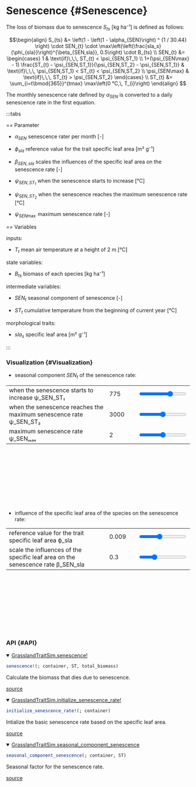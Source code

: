


# Senescence {#Senescence}
<script setup>
    import { onMounted } from 'vue';
    import { seasonalSenescenceAjdPlot, SLASenescenceRatePlot } from './d3_plots/Senescence.js';
    onMounted(() => { 
        seasonalSenescenceAjdPlot(); 
        SLASenescenceRatePlot();
    });
</script>


The loss of biomass due to senescence $S_{ts}$ [kg ha⁻¹] is defined as follows:

$$\begin{align}
S_{ts} &= \left(1 - \left(1 - \alpha_{SEN}\right) ^ {1 / 30.44} \right) \cdot SEN_{t} \cdot \max\left(\left(\frac{sla_s}{\phi_{sla}}\right)^{\beta_{SEN,sla}}, 0.5\right) \cdot B_{ts} \\
SEN_{t} &= 
    \begin{cases}
    1  & \text{if}\,\,\, ST_{t} < \psi_{SEN,ST_1} \\
    1+(\psi_{SEN\max} - 1) \frac{ST_{t} - \psi_{SEN,ST_1}}{\psi_{SEN,ST_2} - \psi_{SEN,ST_1}} & 
        \text{if}\,\,\, \psi_{SEN,ST_1} < ST_{t} < \psi_{SEN,ST_2} \\
    \psi_{SEN\max}  & \text{if}\,\,\, ST_{t} > \psi_{SEN,ST_2}
    \end{cases} \\
ST_{t} &= \sum_{i=t\bmod{365}}^{tmax} \max\left(0 °C,\, T_{i}\right)
\end{align}
$$

The monthly senescence rate defined by $\alpha_{SEN}$ is converted to a daily senescence rate in the first equation.

:::tabs

== Parameter
- $\alpha_{SEN}$ senescence rater per month [-]
  
- $\phi_{sla}$ reference value for the trait specific leaf area [m² g⁻¹]
  
- $\beta_{SEN,sla}$ scales the influences of the specific leaf area on the senescence rate [-]
  
- $\psi_{SEN,ST_1}$ when the senescence starts to increase [°C]
  
- $\psi_{SEN,ST_2}$ when the senescence reaches the maximum senescence rate [°C]
  
- $\psi_{SEN\max}$ maximum senescence rate [-]
  

== Variables

inputs:
- $T_{t}$ mean air temperature at a height of 2 m [°C]
  

state variables:
- $B_{ts}$ biomass of each species [kg ha⁻¹]
  

intermediate variables:
- $SEN_{t}$ seasonal component of senescence [-]
  
- $ST_{t}$ cumulative temperature from the beginning of current year [°C]
  

morphological traits:
- $sla_s$ specific leaf area [m² g⁻¹]
  

:::

### Visualization {#Visualization}
- seasonal component $SEN_{t}$ of the senescence rate:
  
<table>
    <colgroup>
       <col>
       <col width="80px">
       <col>
    </colgroup>
    <tbody>
    <tr>
        <td>when the senescence starts to increase ψ_SEN_ST₁</td>
        <td><span id="psi1-value">775</span></td>
        <td><input type="range" id="psi1" min="300" max="1000" step="5" value="775" class="input_seasonal_senescence_graph"></td>
    </tr>
    <tr>
        <td>when the senescence reaches the maximum senescence rate ψ_SEN_ST₂</td>
        <td><span id="psi2-value">3000</span></td>
        <td><input type="range" id="psi2" min="2000" max="4000" step="5" value="3000" class="input_seasonal_senescence_graph"></td>
    </tr>
    <tr>
        <td>maximum senescence rate ψ_SENₘₐₓ</td>
        <td><span id="SENmax-value">2</span></td>
        <td><input type="range" id="SENmax" min="1" max="3" step="0.1" value="2" class="input_seasonal_senescence_graph"></td>
    </tr>
    </tbody>
</table>
<svg id="seasonal_senescence_graph"></svg>

- influence of the specific leaf area of the species on the senescence rate:
  
<table>
    <colgroup>
       <col>
       <col width="80px">
       <col>
    </colgroup>
    <tbody>
    <tr>
        <td>reference value for the trait specific leaf area ϕ_sla</td>
        <td><span id="phi_SLA-value">0.009</span></td>
        <td><input type="range" id="phi_SLA" min="0.001" max="0.02" step="0.001" value="0.009" class="input_SLA_senescence_graph"></td>
    </tr>
    <tr>
        <td>scale the influences of the specific leaf area on the senescence rate β_SEN_sla</td>
        <td><span id="beta_SEN_SLA-value">0.3</span></td>
        <td><input type="range" id="beta_SEN_SLA" min="0" max="1" step="0.1" value="0.3" class="input_SLA_senescence_graph"></td>
    </tr>
    </tbody>
</table>
<svg id="SLA_senescence_graph"></svg>


### API {#API}
<details class='jldocstring custom-block' open>
<summary><a id='GrasslandTraitSim.senescence!' href='#GrasslandTraitSim.senescence!'><span class="jlbinding">GrasslandTraitSim.senescence!</span></a> <Badge type="info" class="jlObjectType jlFunction" text="Function" /></summary>



```julia
senescence!(; container, ST, total_biomass)

```


Calculate the biomass that dies due to senescence.


<Badge type="info" class="source-link" text="source"><a href="https://github.com/FelixNoessler/GrasslandTraitSim.jl/blob/95dfc85525ff6ba5d69ef0c4ffbd50ee9d9825b3/src/3_biomass/2_senescence/1_senescence.jl#L1" target="_blank" rel="noreferrer">source</a></Badge>

</details>

<details class='jldocstring custom-block' open>
<summary><a id='GrasslandTraitSim.initialize_senescence_rate!' href='#GrasslandTraitSim.initialize_senescence_rate!'><span class="jlbinding">GrasslandTraitSim.initialize_senescence_rate!</span></a> <Badge type="info" class="jlObjectType jlFunction" text="Function" /></summary>



```julia
initialize_senescence_rate!(; container)

```


Intialize the basic senescence rate based on the specific leaf area.


<Badge type="info" class="source-link" text="source"><a href="https://github.com/FelixNoessler/GrasslandTraitSim.jl/blob/95dfc85525ff6ba5d69ef0c4ffbd50ee9d9825b3/src/3_biomass/2_senescence/1_senescence.jl#L24" target="_blank" rel="noreferrer">source</a></Badge>

</details>

<details class='jldocstring custom-block' open>
<summary><a id='GrasslandTraitSim.seasonal_component_senescence' href='#GrasslandTraitSim.seasonal_component_senescence'><span class="jlbinding">GrasslandTraitSim.seasonal_component_senescence</span></a> <Badge type="info" class="jlObjectType jlFunction" text="Function" /></summary>



```julia
seasonal_component_senescence(; container, ST)

```


Seasonal factor for the senescence rate.


<Badge type="info" class="source-link" text="source"><a href="https://github.com/FelixNoessler/GrasslandTraitSim.jl/blob/95dfc85525ff6ba5d69ef0c4ffbd50ee9d9825b3/src/3_biomass/2_senescence/1_senescence.jl#L56" target="_blank" rel="noreferrer">source</a></Badge>

</details>

